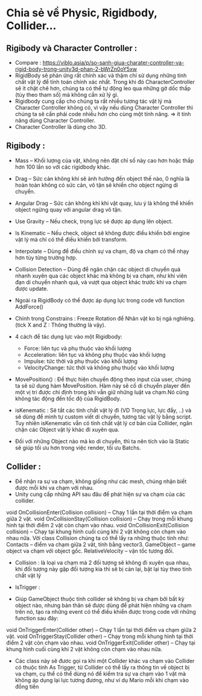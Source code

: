 # Chia sẻ về Physic, Rigidbody, Collider...

## Rigibody và Character Controller : 
- Compare : https://viblo.asia/p/so-sanh-giua-charater-controller-va-rigid-body-trong-unity3d-phan-2-bWrZn0oY5xw 
- RigidBody sẽ phản ứng rất chính xác và thậm chí sử dụng những tính chất vật lý để tính toán chính xác nhất. Trong khi đó CharacterController sẽ ít chặt chẽ hơn, chúng ta có thể tự động leo qua những gờ dốc thấp (tùy theo tham số) mà không cần xử lý gì.
- Rigidbody cung cấp cho chúng ta rất nhiều tương tác vật lý mà Character Controller không có, vì vậy nếu dùng Character Controller thì chúng ta sẽ cần phải code nhiều hơn cho cùng một tính năng. => ít tính năng dùng Character Controller.
- Character Controller là dùng cho 3D. 
## Rigibody : 
- Mass – Khối lượng của vật, không nên đặt chỉ số này cao hơn hoặc thấp hơn 100 lần so với các rigidbody khác.
- Drag – Sức cản không khí sẽ ảnh hưởng đến object thế nào, 0 nghĩa là hoàn toàn không có sức cản, vô tận sẽ khiến cho object ngừng di chuyển.
- Angular Drag – Sức cản không khỉ khi vật quay, lưu ý là không thể khiến object ngừng quay với angular drag vô tận.
- Use Gravity – Nếu check, trọng lực sẽ được áp dụng lên object.
- Is Kinematic – Nếu check, object sẽ không được điều khiển bởi engine vật lý mà chỉ có thể điều khiển bởi transform.
- Interpolate – Dùng để điều chỉnh sự va chạm, độ va chạm có thể nhạy hơn tùy từng trường hợp.
- Collision Detection – Dùng để ngăn chặn các object di chuyển quá nhanh xuyên qua các object khác mà không bị va chạm, như khi viên đạn di chuyển nhanh quá, và vượt qua object khác trước khi va chạm được update.
- Ngoài ra RigidBody có thể được áp dụng lực trong code với function AddForce()
- Chỉnh trong Constrains : Freeze Rotation để Nhân vật ko bị ngả nghiêng. (tick X and Z : Thông thường là vậy).

- 4 cách để tác dụng lực vào một Rigidbody: 
    + Force: liên tục và phụ thuộc vào khối lượng
    + Acceleration: liên tục và không phụ thuộc vào khối lượng
    + Impulse: tức thời và phụ thuộc vào khối lượng
    + VelocityChange: tức thời và không phụ thuộc vào khối lượng
- MovePosition() : Để thực hiện chuyển động theo input của user, chúng ta sẽ sử dụng hàm MovePosition. Hàm này sẽ cố di chuyển player đến một vị trí được chỉ định trong khi vẫn giữ những luật va chạm.Nó cũng không tác động đến tốc độ của RigidBody.


- isKenematic : Sẽ tắt các tính chất vật lý đi (VD Trọng lực, lực đẩy, ..) và sẽ dùng để mình tự custom viết di chuyển, tương tác vật lý bằng script. Tuy nhiên isKenematic vẫn có tính chất vật lý cơ bản của Collider, ngăn chặn các Object vật lý khác đi xuyên qua.
- Đối với những Object nào mà ko di chuyển, thì ta nên tích vào là Static sẽ giúp tối ưu hơn trong việc render, tối ưu Batchs.

## Collider : 
- Để nhận ra sự va chạm, không giống như các mesh, chúng nhận biết được mỗi khi va chạm với nhau.
- Unity cung cấp những API sau đâu để phát hiện sự va chạm của các collider.

void OnCollisionEnter(Collision collision) – Chạy 1 lần tại thời điểm va chạm giữa 2 vật.
void OnCollisionStay(Collision collision) – Chạy trong mỗi khung hình tại thời điểm 2 vật còn chạm vào nhau.
void OnCollisionExit(Collision collision) – Chạy tại khung hình cuối cùng khi 2 vật không còn chạm vào nhau nữa. Với class Collision chúng ta có thể lấy ra những thuộc tính như:
Contacts – điểm va chạm giữa 2 vât, tính bằng vector3.
GameObject – game object va chạm với object gốc.
RelativeVelocity – vận tốc tương đối.

- Collision : là loại va chạm mà 2 đối tượng sẽ không đi xuyên qua nhau, khi đối tượng này gặp đối tượng kia thì sẽ bị cản lại, bật lại tùy theo tính chất vật lý
*  IsTrigger : 
- Giúp GameObject thuộc tính collider sẽ không bị va chạm bởi bất kỳ object nào, nhưng bản thân sẽ được dùng để phát hiện những va chạm trên nó, tạo ra những event có thể điều khiển được trong code với những function sau đây:

void OnTriggerEnter(Collider other) – Chạy 1 lần tại thời điểm va chạm giữa 2 vật.
void OnTriggerStay(Collider other) – Chạy trong mỗi khung hình tại thời điểm 2 vật còn chạm vào nhau.
void OnTriggerExit(Collider other) – Chạy tại khung hình cuối cùng khi 2 vật không còn chạm vào nhau nữa.

- Các class này sẽ đươc gọi ra khi một Collider khác va chạm vào Collider có thuộc tính As Trigger, từ Collider có thể lấy ra thông tin về object bị va chạm, cụ thể có thể dùng nó để kiểm tra sự va chạm vào 1 vật mà không áp dụng lại lực tương đương, như ví dụ Mario mỗi khi chạm vào đồng tiền